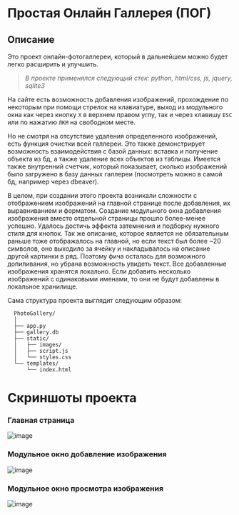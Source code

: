 # Простая Онлайн Галлерея (ПОГ)

## Описание
Это проект онлайн-фотогаллереи, который в дальнейшем можно будет легко расширить и улучшить. 

>  _В проекте применялся следующий стек: python, html/css, js, jquery, sqlite3_

На сайте есть возможность добавления изображений, прохождение по некоторым при помощи стрелок на клавиатуре, выход из модульного окна как через кнопку `Х` в верхнем правом углу, так и через клавишу `ESC` или по нажатию `ЛКМ` на свободном месте. 

Но не смотря на отсутствие удаления определенного изображений, есть функция очистки всей галлереи. 
Это также демонстрирует возможность взаимодействия с базой данных: вставка и получение объекта из бд, а также удаление всех объектов из таблицы.
Имеется также внутренний счетчик, который показывает, сколько изображений было загружено в базу данных галлереи (посмотреть можно в самой бд, например через dbeaver).

В целом, при создании этого проекта возникали сложности с отображением изображений на главной странице после добавления, их выравниванием и форматом. 
Создание модульного окна добавления изображения вместо отдельной страницы прошло более-менее успешно. Удалось достичь эффекта затемнения и подборку нужного стиля для кнопок. Так же описание, которое является не обязательным раньше тоже отображалось на главной,
но если текст был более ~20 символов, оно выходило за ячейку и накладывалось на описание другой картинки в ряд. Поэтому фича осталась для возможного допиливания, но убрана возможность увидеть текст.
Все добавленные изображения хранятся локально. Если добавить несколько изображений с одинаковыми именами, то они не будут добавлены в локальное хранилище.

Сама структура проекта выглядит следующим образом:

      PhotoGallery/
      │
      ├── app.py
      ├── gallery.db
      ├── static/
      │   ├── images/
      │   ├── script.js
      │   └── styles.css
      └── templates/
          └── index.html

# Скриншоты проекта

### Главная страница
![image](https://github.com/Kramedart86/PhotoGallery/assets/111295359/8c580699-1488-4a7f-9c51-25aa73f5daa0)

### Модульное окно добавление изображения 
![image](https://github.com/Kramedart86/PhotoGallery/assets/111295359/e6adeb5e-1c46-4e00-a635-459ece9769dd)

### Модульное окно просмотра изображения
![image](https://github.com/Kramedart86/PhotoGallery/assets/111295359/46d166dd-ed26-4e25-bc3c-c46b2c801b99)


